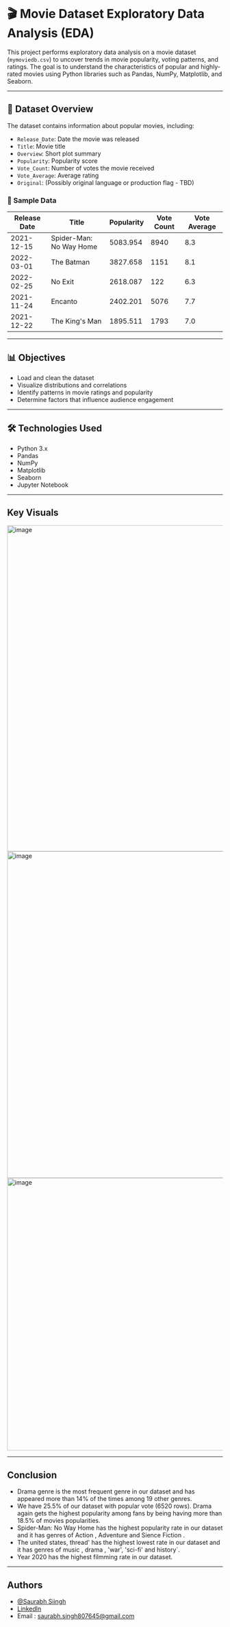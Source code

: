   # 🎬 Movie Dataset Exploratory Data Analysis (EDA)

This project performs exploratory data analysis on a movie dataset (`mymoviedb.csv`) to uncover trends in movie popularity, voting patterns, and ratings. The goal is to understand the characteristics of popular and highly-rated movies using Python libraries such as Pandas, NumPy, Matplotlib, and Seaborn.

---

## 📂 Dataset Overview

The dataset contains information about popular movies, including:

- `Release_Date`: Date the movie was released
- `Title`: Movie title
- `Overview`: Short plot summary
- `Popularity`: Popularity score
- `Vote_Count`: Number of votes the movie received
- `Vote_Average`: Average rating
- `Original`: (Possibly original language or production flag - TBD)

### 🧾 Sample Data

| Release Date | Title                 | Popularity | Vote Count | Vote Average |
|--------------|------------------------|------------|-------------|----------------|
| 2021-12-15   | Spider-Man: No Way Home | 5083.954   | 8940       | 8.3            |
| 2022-03-01   | The Batman             | 3827.658   | 1151       | 8.1            |
| 2022-02-25   | No Exit                | 2618.087   | 122        | 6.3            |
| 2021-11-24   | Encanto                | 2402.201   | 5076       | 7.7            |
| 2021-12-22   | The King's Man         | 1895.511   | 1793       | 7.0            |

---

## 📊 Objectives

- Load and clean the dataset
- Visualize distributions and correlations
- Identify patterns in movie ratings and popularity
- Determine factors that influence audience engagement

---

## 🛠️ Technologies Used

- Python 3.x
- Pandas
- NumPy
- Matplotlib
- Seaborn
- Jupyter Notebook

---
## Key Visuals
<img width="748" height="762" alt="image" src="https://github.com/user-attachments/assets/a1072517-1fdb-4af5-8b58-16d23df3cc63" />
<img width="750" height="763" alt="image" src="https://github.com/user-attachments/assets/a0cbb24a-383e-455c-9ccb-d2a283b63433" />
<img width="841" height="637" alt="image" src="https://github.com/user-attachments/assets/01763a35-b6d2-413f-856a-5c09c885f014" />


---
## Conclusion

- Drama genre is the most frequent genre in our dataset and has appeared more than 14% of the times among 19 other genres.
- We have 25.5% of our dataset with popular vote (6520 rows). Drama again gets the highest popularity among fans by being having more than 18.5% of movies popularities.
- Spider-Man: No Way Home has the highest popularity rate in our dataset and it has genres of Action , Adventure and Sience Fiction .
- The united states, thread' has the highest lowest rate in our dataset and it has genres of music , drama , 'war', 'sci-fi' and history`.
- Year 2020 has the highest filmming rate in our dataset.

---
## Authors

- [@Saurabh Siingh](https://www.github.com/Saurabh-Siingh)
- [LinkedIn](https://www.linkedin.com/in/saurabh-singh-704493281/)
- Email : saurabh.singh807645@gmail.com
